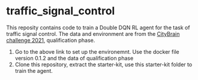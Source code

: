 # traffic_signal_control
This reposity contains code to train a Double DQN RL agent for the task of traffic signal control. The data and environment are from the 
[CityBrain challenge 2021](https://kddcup2021-citybrainchallenge.readthedocs.io/en/final-phase/try-it-yourself.html), qualification phase.


1. Go to the above link to set up the environemnt. Use the docker file version 0.1.2 and the data of qualification phase
2. Clone this repository, extract the starter-kit, use this starter-kit folder to train the agent.
